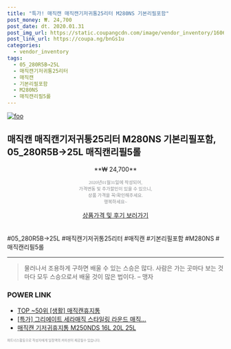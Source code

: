 ```yaml
--- 
title: "특가! 매직캔 매직캔기저귀통25리터 M280NS 기본리필포함" 
post_money: ₩. 24,700 
post_date: dt. 2020.01.31 
post_img_url: https://static.coupangcdn.com/image/vendor_inventory/1606/d8c851a208eb0396ce064d4c3a9e15bb9ae32a268cb5d84099c197d559d9.jpg 
post_link_url: https://coupa.ng/bnGs1u 
categories: 
  - vendor_inventory 
tags: 
  - 05_280R5B→25L 
  - 매직캔기저귀통25리터 
  - 매직캔 
  - 기본리필포함 
  - M280NS 
  - 매직캔리필5롤 
--- 
```

[![foo](https://static.coupangcdn.com/image/vendor_inventory/1606/d8c851a208eb0396ce064d4c3a9e15bb9ae32a268cb5d84099c197d559d9.jpg)](https://coupa.ng/bnGs1u) 

## 매직캔 매직캔기저귀통25리터 M280NS 기본리필포함, 05_280R5B→25L 매직캔리필5롤 
<p style="text-align: center;">**₩ 24,700**</p> 
<p style="text-align: center;"><span style="color: #898c8f; font-family: Georgia,Times,serif; font-size: 0.75em;">2020년01월31일에 작성되어, <br>가격변동 및 추가할인이 있을 수 있으니,<br> 상품 가격을 꼭!확인해주세요.<br>행복하세요~</span> 
</p>	 
<div markdown="0" style="text-align: center;"><a href="https://coupa.ng/bnGs1u" class="btn btn--success">상품가격 및 후기 보러가기</a></div> 
<br><br> 
  #05_280R5B→25L #매직캔기저귀통25리터 #매직캔 #기본리필포함 #M280NS #매직캔리필5롤 
<hr> 

> 물러나서 조용하게 구하면 배울 수 있는 스승은 많다. 사람은 가는 곳마다 보는 것마다 모두 스승으로서 배울 것이 많은 법이다.  – 맹자 


### POWER LINK

* <a href="https://blog.naver.com/an0733/221790909716" target="_blank"> TOP ~50위 [생활] 매직캔휴지통</a>
* <a href="https://blog.naver.com/sakai111/221790089762" target="_blank">[특가] 그리에이트 세라매직 스타일링 라운드 매직...</a>
* <a href="https://blog.naver.com/sakai111/221784263982" target="_blank">매직캔 기저귀휴지통 M250NDS 16L 20L 25L</a>

<span style="color: #898c8f; font-family: Georgia,Times,serif; font-size: 0.55em;">파트너스활동으로 작성자에게 일정액의 커미션이 제공될수 있습니다.</span> 
